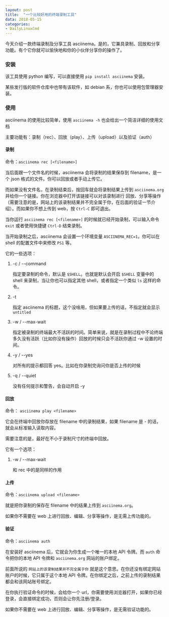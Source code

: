 ```yaml
---
layout: post
title:  "一个比较好用的终端录制工具"
data: 2018-05-15
categories:
- DailyLinuxCmd
---
```


今天介绍一款终端录制及分享工具 asciinema。是的，它兼具录制、回放和分享功能。有个它你就可以愉快地和你的小伙伴分享你的操作了。

### 安装

该工具使用 python 编写，可以直接使用 `pip install asciinema` 安装。

某些发行版的软件仓库中也带有该软件，如 debian 系，你也可以使用包管理器安装。

### 使用

asciinema 的使用比较简单，使用 `asciinema -h` 也会给出一个简洁详细的使用文档

主要功能有：录制（rec）、回放（play）、上传（upload）以及验证（auth）

#### 录制

命令：`asciinema rec [<filename>]`

当后面跟一个文件名的时候，asciinema 会将录制的结果保存到 filename，是一个 json 格式的文件。你可以回放或者手动上传它。

而如果没有文件名，在录制结束后，按回车就会将录制结果上传到 `asciinema.org` 并给你一个链接。你在浏览器中打开该链接可以对该录制进行 回放、分享等操作（需要注意的是，网站上的该录制结果并不完全属于你，在后面的验证一节介绍）。而如果你不想上传到 web，按 `Ctrl-C` 即可退出。

当你运行 `asciinema rec [<filename>]` 的时候就已经开始录制，可以输入命令 `exit` 或者使用快捷键 `Ctrl-D` 结束录制。


当开始录制之后，asciinema 会设置一个环境变量 `ASCIINEMA_REC=1`，你可以在 shell 的配置文件中来修改 `PS1` 等。

它的一些选项：

1. -c / --command

    指定要录制的命令，默认是 `$SHELL`。也就是默认会开启 `$SHELL` 变量中的 shell 来录制，当让你也可以指定其他 shell，或者指定一个类似 `ls` 这样的命令。
2. -t

    指定 asciinema 的标题，这个没啥用，但如果要上传的话，不指定就会显示 `untitled`
3. -w / --max-wait

    指定被录制的终端最大不活跃的时间。简单来说，就是在录制过程中不论终端多久没有活跃（比如你没有操作）回放的时候只会不活跃你通过 -w 设置的时间。
4. -y / --yes

    对所有的提示都回答 yes。比如在你录制完询问你是否上传的时候
5. -q / --quiet

    没有任何提示和警告，会自动开启 -y


#### 回放

命令： `asciinema play <filename>`

它会在终端中回放你存放在 filename 中的录制结果，如果 filename 是 - 的话，就会从标准输入读取内容。

需要注意的是，最好在不小于录制尺寸的终端中回放。

它有一个选项：

1. -w / --max-wait

    和 rec 中的是同样的作用

#### 上传

命令：`asciinema upload <filename>`

就是把你录制的保存在 filename 中的结果上传到 `asciinema.org`。

如果你不需要在 web 上进行回放、编辑、分享等操作，是无需上传功能的。

#### 验证

命令：`asciinema auth`

在安装好 asciinema 后，它就会为你生成一个唯一的本地 API 令牌。而 `auth` 命令把你的本地 API 令牌和 `asciinema.org` 网站的账户绑定。

前面所说的 `网站上的该录制结果并不完全属于你` 就是这个意思。在你还没有绑定网站账户的时候，它只属于这个本地 API 令牌。在你绑定之后，之前上传的录制结果都会和该网站账号绑定。

在你执行验证命令的时候，会给你一个 url，你需要使用浏览器打开，如果你已经登录，会直接绑定成功，否则会让你先注册/登录。

如果你不需要在 web 上进行回放、编辑、分享等操作，是无需验证功能的。
